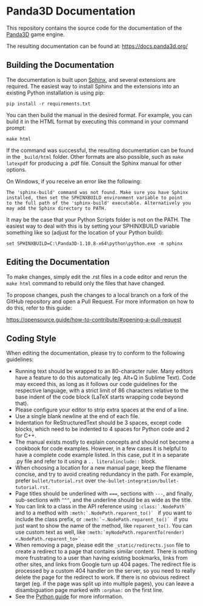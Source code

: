 # Panda3D Documentation

This repository contains the source code for the documentation of the
[Panda3D](https://www.panda3d.org/) game engine.

The resulting documentation can be found at: https://docs.panda3d.org/

## Building the Documentation

The documentation is built upon [Sphinx](https://www.sphinx-doc.org/en/master/),
and several extensions are required.  The easiest way to install Sphinx and the
extensions into an existing Python installation is using pip:
```
pip install -r requirements.txt
```

You can then build the manual in the desired format.  For example, you can build
it in the HTML format by executing this command in your command prompt:
```
make html
```

If the command was successful, the resulting documentation can be found in the
`_build/html` folder.  Other formats are also possible, such as `make latexpdf`
for producing a .pdf file.  Consult the Sphinx manual for other options.

On Windows, if you receive an error like the following:
```
The 'sphinx-build' command was not found. Make sure you have Sphinx
installed, then set the SPHINXBUILD environment variable to point
to the full path of the 'sphinx-build' executable. Alternatively you
may add the Sphinx directory to PATH.
```

It may be the case that your Python Scripts folder is not on the PATH.  The
easiest way to deal with this is by setting your SPHINXBUILD variable something
like so (adjust for the location of your Python build):

```
set SPHINXBUILD=C:\Panda3D-1.10.8-x64\python\python.exe -m sphinx
```

## Editing the Documentation

To make changes, simply edit the .rst files in a code editor and rerun the
`make html` command to rebuild only the files that have changed.

To propose changes, push the changes to a local branch on a fork of the GitHub
repository and open a Pull Request.  For more information on how to do this,
refer to this guide:

https://opensource.guide/how-to-contribute/#opening-a-pull-request

## Coding Style

When editing the documentation, please try to conform to the following
guidelines:

* Running text should be wrapped to an 80-character ruler. Many editors have
  a feature to do this automatically (eg. Alt+Q in Sublime Text).
  Code may exceed this, as long as it follows our code guidelines for the
  respective language, with a strict limit of 86 characters relative to the base
  indent of the code block (LaTeX starts wrapping code beyond that).
* Please configure your editor to strip extra spaces at the end of a line.
* Use a single blank newline at the end of each file.
* Indentation for ReStructuredText should be 3 spaces, except code blocks,
  which need to be indented to 4 spaces for Python code and 2 for C++.
* The manual exists mostly to explain concepts and should not become a cookbook
  for code examples.  However, in a few cases it is helpful to have a complete
  code example listed.  In this case, put it in a separate .py file and refer to
  it using a `.. literalinclude::` block.
* When choosing a location for a new manual page, keep the filename concise, and
  try to avoid creating redundancy in the path. For example, prefer
  `bullet/tutorial.rst` over `the-bullet-integration/bullet-tutorial.rst`.
* Page titles should be underlined with `===`, sections with `---`, and finally,
  sub-sections with `^^^`, and the underline should be as wide as the title.
* You can link to a class in the API reference using ``:class:`.NodePath` `` and
  to a method with ``:meth:`.NodePath.reparent_to()` `` if you want to include
  the class prefix, or ``:meth:`~.NodePath.reparent_to()` `` if you just want to
  show the name of the method, like `reparent_to()`.  You can use custom text as
  well, like ``:meth:`myNodePath.reparentTo(render) <.NodePath.reparent_to>` ``.
* When removing a page, please edit the `_static/redirects.json` file to create
  a redirect to a page that contains similar content.  There is nothing more
  frustrating to a user than having existing bookmarks, links from other sites,
  and links from Google turn up 404 pages.  The redirect file is processed by a
  custom 404 handler on the server, so you need to really delete the page for
  the redirect to work.  If there is no obvious redirect target (eg. if the page
  was split up into multiple pages), you can leave a disambiguation page marked
  with `:orphan:` on the first line.
* See the [Python guide](https://devguide.python.org/documenting/#style-guide)
  for more information.
